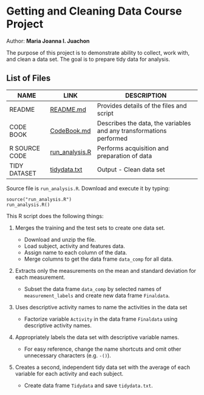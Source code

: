 
# Getting and Cleaning Data Course Project
Author: **Maria Joanna I. Juachon**

The purpose of this project is to demonstrate ability to collect, work with, and clean a data set. The goal is to prepare tidy data for analysis. 

## List of Files


| NAME  | LINK | DESCRIPTION | 
| ------------- | ------------- | ------------- |
| README  |  [README.md](https://github.com/mjchn/Getting_Cleaning_Data/blob/master/README.md)  | Provides details of the files and script  |
| CODE BOOK  |  [CodeBook.md](https://github.com/mjchn/Getting_Cleaning_Data/blob/master/CodeBook.md)  | Describes the data, the variables and any transformations performed  |
| R SOURCE CODE  |  [run_analysis.R](https://github.com/mjchn/Getting_Cleaning_Data/blob/master/run_analysis.R)  |  Performs acquisition and preparation of data  |
| TIDY DATASET  |  [tidydata.txt](https://github.com/mjchn/Getting_Cleaning_Data/blob/master/tidydata.txt)  | Output - Clean data set  |  

Source file is ```run_analysis.R```.  Download and execute it by typing:
```
source("run_analysis.R")
run_analysis.R()
```
This R script does the following things:

1. Merges the training and the test sets to create one data set.
    + Download and unzip the file.
    + Load subject, activity and features data.
    + Assign name to each column of the data.
    + Merge columns to get the data frame ```data_comp``` for all data.

2. Extracts only the measurements on the mean and standard deviation for each measurement.
    + Subset the data frame ```data_comp``` by selected names of ```measurement_labels``` and create new data frame ```Finaldata```.

3. Uses descriptive activity names to name the activities in the data set
    + Factorize variable ```Activity``` in the data frame ```Finaldata``` using descriptive activity names.

4. Appropriately labels the data set with descriptive variable names.
    + For easy reference, change the name shortcuts and omit other unnecessary characters (e.g. ```-()```).

5. Creates a second, independent tidy data set with the average of each variable for each activity and each subject.
    + Create data frame ```Tidydata``` and save ```tidydata.txt```.

